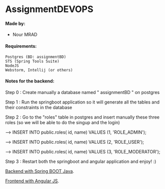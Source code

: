 # AssignmentDEVOPS 

#### Made by:

- Nour MRAD


#### Requirements:
```
Postgres (BD: assignmentBD)
STS (Spring Tools Suite)
NodeJS
Webstorm, Intellij (or others)

```
#### Notes for the backend:

Step 0 : Create manually a database named " assignmentBD " on postgres

Step 1 : Run the springboot application so it will generate all the tables and their constraints in the database

Step 2 : Go to the "roles" table in postgres and insert manually these three roles (so we will be able to do the singup and the login)

--> INSERT INTO public.roles(
	id, name)
	VALUES (1, 'ROLE_ADMIN');

--> INSERT INTO public.roles(
	id, name)
	VALUES (2, 'ROLE_USER');

--> INSERT INTO public.roles(
	id, name)
	VALUES (3, 'ROLE_MODERATOR');


Step 3 : Restart both the springboot and angular application and enjoy! :)

[Backend with Spring BOOT Java](https://gitlab.com/Nour9911/internassignmentbackend.git
).

[Frontend with Angular JS](https://gitlab.com/Nour9911/internassignmentfrontend.git
).



